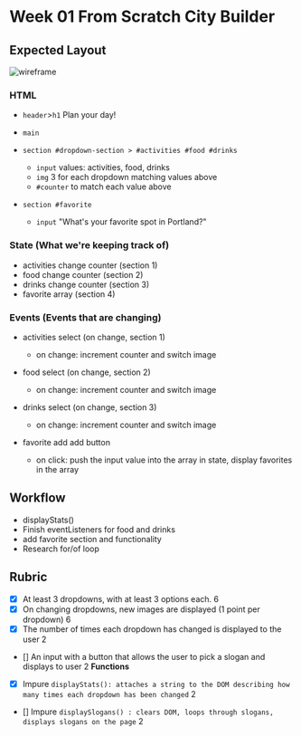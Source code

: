 # Week 01 From Scratch City Builder

## Expected Layout

![wireframe](./assets/citybuilderwireframe.png)

### HTML

-   `header`>`h1` Plan your day!
-   `main`

-   `section #dropdown-section > #activities #food #drinks`

    -   `input` values: activities, food, drinks
    -   `img` 3 for each dropdown matching values above
    -   `#counter` to match each value above

-   `section #favorite`
    -   `input` "What's your favorite spot in Portland?"

### State (What we're keeping track of)

-   activities change counter (section 1)
-   food change counter (section 2)
-   drinks change counter (section 3)
-   favorite array (section 4)

### Events (Events that are changing)

-   activities select (on change, section 1)

    -   on change: increment counter and switch image

-   food select (on change, section 2)

    -   on change: increment counter and switch image

-   drinks select (on change, section 3)

    -   on change: increment counter and switch image

-   favorite add add button
    -   on click: push the input value into the array in state, display favorites in the array

## Workflow

-   displayStats()
-   Finish eventListeners for food and drinks
-   add favorite section and functionality
-   Research for/of loop

## Rubric

-   [x] At least 3 dropdowns, with at least 3 options each. 6
-   [x] On changing dropdowns, new images are displayed (1 point per dropdown) 6
-   [x] The number of times each dropdown has changed is displayed to the user 2
-   [] An input with a button that allows the user to pick a slogan and displays to user 2
    **Functions**
-   [x] Impure `displayStats(): attaches a string to the DOM describing how many times each dropdown has been changed` 2
-   [] Impure `displaySlogans() : clears DOM, loops through slogans, displays slogans on the page` 2
